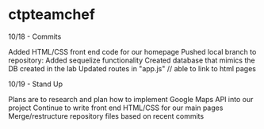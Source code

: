 # ctpteamchef

10/18 - Commits

Added HTML/CSS front end code for our homepage
Pushed local branch to repository:
Added sequelize functionality
Created database that mimics the DB created in the lab
Updated routes in "app.js" // able to link to html pages


10/19 - Stand Up

Plans are to research and plan how to implement Google Maps API into our project
Continue to write front end HTML/CSS for our main pages
Merge/restructure repository files based on recent commits
